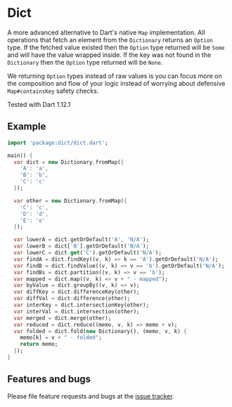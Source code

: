 # Dict

A more advanced alternative to Dart's native `Map` implementation. All
operations that fetch an element from the `Dictionary` returns an `Option`
type. If the fetched value existed then the `Option` type returned will
be `Some` and will have the value wrapped inside. If the key was not found
in the `Dictionary` then the `Option` type returned will be `None`.

We returning `Option` types instead of raw values is you can focus more on
the composition and flow of your logic instead of worrying about defensive
`Map#containsKey` safety checks.

Tested with Dart 1.12.1

## Example

```dart
import 'package:dict/dict.dart';

main() {
  var dict = new Dictionary.fromMap({
    'A': 'a',
    'B': 'b',
    'C': 'c'
  });

  var other = new Dictionary.fromMap({
    'C': 'c',
    'D': 'd',
    'E': 'e'
  });

  var lowerA = dict.getOrDefault('A', 'N/A');
  var lowerB = dict['B'].getOrDefault('N/A');
  var lowerC = dict.get('C').getOrDefault('N/A');
  var findA = dict.findKey((v, k) => k == 'A').getOrDefault('N/A');
  var findB = dict.findValue((v, k) => v == 'b').getOrDefault('N/A');
  var findBs = dict.partition((v, k) => v == 'b');
  var mapped = dict.map((v, k) => v + " - mapped");
  var byValue = dict.groupBy((v, k) => v);
  var diffKey = dict.differenceKey(other);
  var diffVal = dict.difference(other);
  var interKey = dict.intersectionKey(other);
  var interVal = dict.intersection(other);
  var merged = dict.merge(other);
  var reduced = dict.reduce((memo, v, k) => memo + v);
  var folded = dict.fold(new Dictionary(), (memo, v, k) {
    memo[k] = v + " - folded";
    return memo;
  });
}
```

## Features and bugs

Please file feature requests and bugs at the [issue tracker][tracker].

[tracker]: https://github.com/Designture/dict/issues
